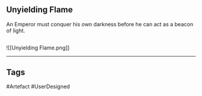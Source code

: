 ## Unyielding Flame
An Emperor must conquer his own darkness before he can act as a beacon of light.
## 
![[Unyielding Flame.png]]

---
## Tags
#Artefact
#UserDesigned 
